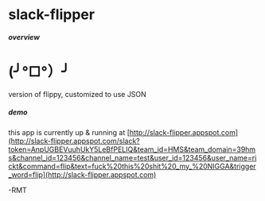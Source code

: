 # slack-flipper
##### overview
# (╯°□°）╯
version of flippy, customized to use JSON

##### demo
this app is currently up & running at [http://slack-flipper.appspot.com](http://slack-flipper.appspot.com/slack?token=AnpUGBEVuuhUkY5LeBfPELIQ&team_id=HMS&team_domain=39hms&channel_id=123456&channel_name=test&user_id=123456&user_name=rickt&command=flip&text=fuck%20this%20shit%20_my_%20NIGGA&trigger_word=flip](http://slack-flipper.appspot.com)

-RMT
